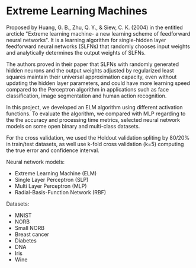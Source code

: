 # Extreme Learning Machines

Proposed by Huang, G. B., Zhu, Q. Y., & Siew, C. K. (2004) in the entitled arcticle "Extreme learning machine- a new learning scheme of feedforward neural networks". It is a learning algorithm for single-hidden layer feedforward neural networks (SLFNs) that randomly chooses input weights and analytically determines the output weights of SLFNs.

The authors proved in their paper that SLFNs with randomly generated hidden neurons and the output weights adjusted by regularized least squares maintain their universal approximation capacity, even without updating the hidden layer parameters, and could have more learning speed compared to the Perceptron algorithm in applications such as face classification, image segmentation and human action recognition.

In this project, we developed an ELM algorithm using different activation functions. To evaluate the algorithm, we compared with MLP regarding to the the accuracy and processing time metrics, selected neural network models on some open binary and multi-class datasets.

For the cross validation, we used the Holdout validation spliting by 80/20% in train/test datasets, as well use k-fold cross validation (k=5) computing the true error and confidence interval.

Neural network models:
- Extreme Learning Machine (ELM)
- Single Layer Perceptron (SLP)
- Multi Layer Perceptron (MLP)
- Radial-Basis-Function Network (RBF)

Datasets:
- MNIST
- NORB
- Small NORB
- Breast cancer
- Diabetes
- DNA
- Iris
- Wine
